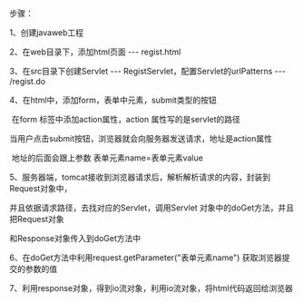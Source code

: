 步骤：

1、创建javaweb工程

2、在web目录下，添加html页面 --- regist.html

3、在src目录下创建Servlet --- RegistServlet，配置Servlet的urlPatterns --- /regist.do

4、在html中，添加form，表单中元素，submit类型的按钮

​	在form 标签中添加action属性，action 属性写的是servlet的路径

​	当用户点击submit按钮，浏览器就会向服务器发送请求，地址是action属性

​	地址的后面会跟上参数 表单元素name=表单元素value

5、服务器端，tomcat接收到浏览器请求后，解析解析请求的内容，封装到Request对象中，

并且依据请求路径，去找对应的Servlet，调用Servlet 对象中的doGet方法，并且把Request对象

和Response对象传入到doGet方法中

6、在doGet方法中利用request.getParameter("表单元素name") 获取浏览器提交的参数的值

7、利用response对象，得到io流对象，利用io流对象，将html代码返回给浏览器
